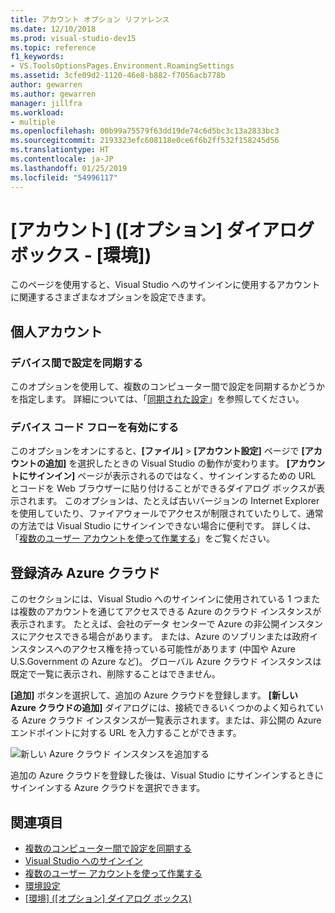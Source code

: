 ```yaml
---
title: アカウント オプション リファレンス
ms.date: 12/10/2018
ms.prod: visual-studio-dev15
ms.topic: reference
f1_keywords:
- VS.ToolsOptionsPages.Environment.RoamingSettings
ms.assetid: 3cfe09d2-1120-46e8-b882-f7056acb778b
author: gewarren
ms.author: gewarren
manager: jillfra
ms.workload:
- multiple
ms.openlocfilehash: 00b99a75579f63dd19de74c6d5bc3c13a2833bc3
ms.sourcegitcommit: 2193323efc608118e0ce6f6b2ff532f158245d56
ms.translationtype: HT
ms.contentlocale: ja-JP
ms.lasthandoff: 01/25/2019
ms.locfileid: "54996117"
---
```

# <a name="accounts-environment-options-dialog-box"></a>[アカウント] ([オプション] ダイアログ ボックス - [環境])

このページを使用すると、Visual Studio へのサインインに使用するアカウントに関連するさまざまなオプションを設定できます。

## <a name="personalization-account"></a>個人アカウント

### <a name="synchronize-settings-across-devices"></a>デバイス間で設定を同期する

このオプションを使用して、複数のコンピューター間で設定を同期するかどうかを指定します。 詳細については、「[同期された設定](../../ide/synchronized-settings-in-visual-studio.md)」を参照してください。

### <a name="enable-device-code-flow"></a>デバイス コード フローを有効にする

このオプションをオンにすると、**[ファイル]** > **[アカウント設定]** ページで **[アカウントの追加]** を選択したときの Visual Studio の動作が変わります。 **[アカウントにサインイン]** ページが表示されるのではなく、サインインするための URL とコードを Web ブラウザーに貼り付けることができるダイアログ ボックスが表示されます。 このオプションは、たとえば古いバージョンの Internet Explorer を使用していたり、ファイアウォールでアクセスが制限されていたりして、通常の方法では Visual Studio にサインインできない場合に便利です。 詳しくは、「[複数のユーザー アカウントを使って作業する](../work-with-multiple-user-accounts.md#add-an-account-using-device-code-flow)」をご覧ください。

## <a name="registered-azure-clouds"></a>登録済み Azure クラウド

このセクションには、Visual Studio へのサインインに使用されている 1 つまたは複数のアカウントを通じてアクセスできる Azure のクラウド インスタンスが表示されます。 たとえば、会社のデータ センターで Azure の非公開インスタンスにアクセスできる場合があります。 または、Azure のソブリンまたは政府インスタンスへのアクセス権を持っている可能性があります (中国や Azure U.S.Government の Azure など)。 グローバル Azure クラウド インスタンスは既定で一覧に表示され、削除することはできません。

**[追加]** ボタンを選択して、追加の Azure クラウドを登録します。 **[新しい Azure クラウドの追加]** ダイアログには、接続できるいくつかのよく知られている Azure クラウド インスタンスが一覧表示されます。または、非公開の Azure エンドポイントに対する URL を入力することができます。

![新しい Azure クラウド インスタンスを追加する](media/add-new-azure-cloud.png)

追加の Azure クラウドを登録した後は、Visual Studio にサインインするときにサインインする Azure クラウドを選択できます。

## <a name="see-also"></a>関連項目

- [複数のコンピューター間で設定を同期する](../synchronized-settings-in-visual-studio.md)
- [Visual Studio へのサインイン](../signing-in-to-visual-studio.md)
- [複数のユーザー アカウントを使って作業する](../work-with-multiple-user-accounts.md)
- [環境設定](../environment-settings.md)
- [[環境] ([オプション] ダイアログ ボックス)](../../ide/reference/environment-options-dialog-box.md)